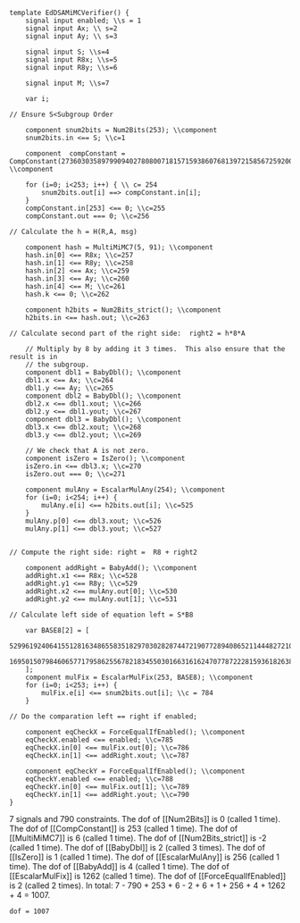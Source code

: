 ```
template EdDSAMiMCVerifier() {
    signal input enabled; \\s = 1
    signal input Ax; \\ s=2
    signal input Ay; \\ s=3

    signal input S; \\s=4
    signal input R8x; \\s=5
    signal input R8y; \\s=6

    signal input M; \\s=7

    var i;

// Ensure S<Subgroup Order

    component snum2bits = Num2Bits(253); \\component
    snum2bits.in <== S; \\c=1

    component  compConstant = CompConstant(2736030358979909402780800718157159386076813972158567259200215660948447373040); \\component

    for (i=0; i<253; i++) { \\ c= 254
        snum2bits.out[i] ==> compConstant.in[i];
    }
    compConstant.in[253] <== 0; \\c=255
    compConstant.out === 0; \\c=256

// Calculate the h = H(R,A, msg)

    component hash = MultiMiMC7(5, 91); \\component
    hash.in[0] <== R8x; \\c=257
    hash.in[1] <== R8y; \\c=258
    hash.in[2] <== Ax; \\c=259
    hash.in[3] <== Ay; \\c=260
    hash.in[4] <== M; \\c=261
    hash.k <== 0; \\c=262

    component h2bits = Num2Bits_strict(); \\component
    h2bits.in <== hash.out; \\c=263

// Calculate second part of the right side:  right2 = h*8*A

    // Multiply by 8 by adding it 3 times.  This also ensure that the result is in
    // the subgroup.
    component dbl1 = BabyDbl(); \\component
    dbl1.x <== Ax; \\c=264
    dbl1.y <== Ay; \\c=265
    component dbl2 = BabyDbl(); \\component
    dbl2.x <== dbl1.xout; \\c=266
    dbl2.y <== dbl1.yout; \\c=267
    component dbl3 = BabyDbl(); \\component 
    dbl3.x <== dbl2.xout; \\c=268
    dbl3.y <== dbl2.yout; \\c=269

    // We check that A is not zero.
    component isZero = IsZero(); \\component
    isZero.in <== dbl3.x; \\c=270
    isZero.out === 0; \\c=271

    component mulAny = EscalarMulAny(254); \\component
    for (i=0; i<254; i++) {
        mulAny.e[i] <== h2bits.out[i]; \\c=525
    }
    mulAny.p[0] <== dbl3.xout; \\c=526
    mulAny.p[1] <== dbl3.yout; \\c=527


// Compute the right side: right =  R8 + right2

    component addRight = BabyAdd(); \\component 
    addRight.x1 <== R8x; \\c=528
    addRight.y1 <== R8y; \\c=529
    addRight.x2 <== mulAny.out[0]; \\c=530
    addRight.y2 <== mulAny.out[1]; \\c=531

// Calculate left side of equation left = S*B8

    var BASE8[2] = [
        5299619240641551281634865583518297030282874472190772894086521144482721001553,
        16950150798460657717958625567821834550301663161624707787222815936182638968203
    ];
    component mulFix = EscalarMulFix(253, BASE8); \\component
    for (i=0; i<253; i++) {
        mulFix.e[i] <== snum2bits.out[i]; \\c = 784
    }

// Do the comparation left == right if enabled;

    component eqCheckX = ForceEqualIfEnabled(); \\component
    eqCheckX.enabled <== enabled; \\c=785
    eqCheckX.in[0] <== mulFix.out[0]; \\c=786
    eqCheckX.in[1] <== addRight.xout; \\c=787

    component eqCheckY = ForceEqualIfEnabled(); \\component
    eqCheckY.enabled <== enabled; \\c=788
    eqCheckY.in[0] <== mulFix.out[1]; \\c=789
    eqCheckY.in[1] <== addRight.yout; \\c=790
}
```
7 signals and 790 constraints. The dof of [[Num2Bits]] is 0 (called 1 time). The dof of [[CompConstant]] is 253 (called 1 time). The dof of [[MultiMiMC7]] is 6 (called 1 time). The dof of [[Num2Bits_strict]] is -2 (called 1 time). The dof of [[BabyDbl]] is 2 (called 3 times). The dof of [[IsZero]] is 1 (called 1 time). The dof of [[EscalarMulAny]] is 256 (called 1 time). The dof of [[BabyAdd]] is 4 (called 1 time). The dof of [[EscalarMulFix]] is 1262 (called 1 time). The dof of [[ForceEqualIfEnabled]] is 2 (called 2 times). In total: 7 - 790 + 253 + 6 - 2 + 6 + 1 + 256 + 4 + 1262 + 4 = 1007.

`dof = 1007`
